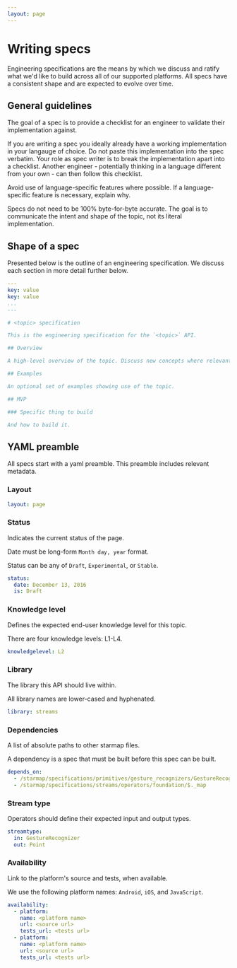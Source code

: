 ```yaml
---
layout: page
---
```


# Writing specs

Engineering specifications are the means by which we discuss and ratify what we'd like to build
across all of our supported platforms. All specs have a consistent shape and are expected to evolve
over time.

## General guidelines

The goal of a spec is to provide a checklist for an engineer to validate their implementation
against.

If you are writing a spec you ideally already have a working implementation in your langauge of
choice. Do not paste this implementation into the spec verbatim. Your role as spec writer is to
break the implementation apart into a checklist. Another engineer - potentially thinking in a
language different from your own - can then follow this checklist.

Avoid use of language-specific features where possible. If a language-specific feature is necessary,
explain why.

Specs do not need to be 100% byte-for-byte accurate. The goal is to communicate the intent and shape
of the topic, not its literal implementation.

## Shape of a spec

Presented below is the outline of an engineering specification. We discuss each section in more
detail further below.

```yaml
---
key: value
key: value
...
---

# <topic> specification

This is the engineering specification for the `<topic>` API.

## Overview

A high-level overview of the topic. Discuss new concepts where relevant.

## Examples

An optional set of examples showing use of the topic.

## MVP

### Specific thing to build

And how to build it.
```

## YAML preamble

All specs start with a yaml preamble. This preamble includes relevant metadata.

### Layout

```yaml
layout: page
```

### Status

Indicates the current status of the page.

Date must be long-form `Month day, year` format.

Status can be any of `Draft`, `Experimental`, or `Stable`.

```yaml
status:
  date: December 13, 2016
  is: Draft
```

### Knowledge level

Defines the expected end-user knowledge level for this topic.

There are four knowledge levels: L1-L4.

```yaml
knowledgelevel: L2
```

### Library

The library this API should live within.

All library names are lower-cased and hyphenated.

```yaml
library: streams
```
### Dependencies

A list of absolute paths to other starmap files.

A dependency is a spec that must be built before this spec can be built.

```yaml
depends_on:
  - /starmap/specifications/primitives/gesture_recognizers/GestureRecognizer
  - /starmap/specifications/streams/operators/foundation/$._map
```

### Stream type

Operators should define their expected input and output types.

```yaml
streamtype:
  in: GestureRecognizer
  out: Point
```

### Availability

Link to the platform's source and tests, when available.

We use the following platform names: `Android`, `iOS`, and `JavaScript`.

```yaml
availability:
  - platform:
    name: <platform name>
    url: <source url>
    tests_url: <tests url>
  - platform:
    name: <platform name>
    url: <source url>
    tests_url: <tests url>
```
